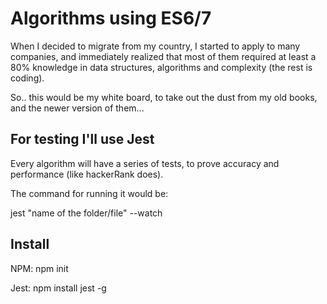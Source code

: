 # Algorithms using ES6/7

When I decided to migrate from my country, I started to apply to many companies, 
and immediately realized that most of them required at least a 80% knowledge in data structures, 
algorithms and complexity (the rest is coding).

So.. this would be my white board, to take out the dust from my old books, and the newer 
version of them...

## For testing I'll use Jest

Every algorithm will have a series of tests, to prove accuracy and performance (like hackerRank does).

The command for running it would be: 

jest "name of the folder/file" --watch


## Install
NPM: npm init

Jest: npm install jest -g



